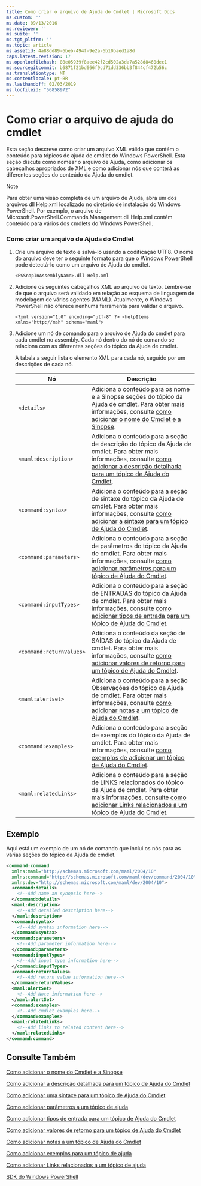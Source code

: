 ```yaml
---
title: Como criar o arquivo de Ajuda do Cmdlet | Microsoft Docs
ms.custom: ''
ms.date: 09/13/2016
ms.reviewer: ''
ms.suite: ''
ms.tgt_pltfrm: ''
ms.topic: article
ms.assetid: 4a88dd89-6beb-494f-9e2a-6b10baed1a8d
caps.latest.revision: 17
ms.openlocfilehash: 08e05939f8aee42f2cd502a3da7a528d8460dec1
ms.sourcegitcommit: b6871f21bd666f9cd71dd336bb3f844cf472b56c
ms.translationtype: MT
ms.contentlocale: pt-BR
ms.lasthandoff: 02/03/2019
ms.locfileid: "56858972"
---
```

# <a name="how-to-create-the-cmdlet-help-file"></a>Como criar o arquivo de ajuda do cmdlet

Esta seção descreve como criar um arquivo XML válido que contém o conteúdo para tópicos de ajuda de cmdlet do Windows PowerShell. Esta seção discute como nomear o arquivo de Ajuda, como adicionar os cabeçalhos apropriados de XML e como adicionar nós que conterá as diferentes seções do conteúdo da Ajuda do cmdlet.

> [!NOTE]
> Para obter uma visão completa de um arquivo de Ajuda, abra um dos arquivos dll Help.xml localizado no diretório de instalação do Windows PowerShell. Por exemplo, o arquivo de Microsoft.PowerShell.Commands.Management.dll Help.xml contém conteúdo para vários dos cmdlets do Windows PowerShell.

### <a name="how-to-create-a-cmdlet-help-file"></a>Como criar um arquivo de Ajuda do Cmdlet

1. Crie um arquivo de texto e salvá-lo usando a codificação UTF8. O nome do arquivo deve ter o seguinte formato para que o Windows PowerShell pode detectá-lo como um arquivo de Ajuda do cmdlet.

   `<PSSnapInAssemblyName>.dll-Help.xml`

2. Adicione os seguintes cabeçalhos XML ao arquivo de texto. Lembre-se de que o arquivo será validado em relação ao esquema de linguagem de modelagem de vários agentes (MAML). Atualmente, o Windows PowerShell não oferece nenhuma ferramenta para validar o arquivo.

   `<?xml version="1.0" encoding="utf-8" ?> <helpItems xmlns="http://msh" schema="maml">`

3. Adicione um nó de comando para o arquivo de Ajuda do cmdlet para cada cmdlet no assembly. Cada nó dentro do nó de comando se relaciona com as diferentes seções do tópico da Ajuda de cmdlet.

   A tabela a seguir lista o elemento XML para cada nó, seguido por um descrições de cada nó.

   |Nó|Descrição|
   |----------|-----------------|
   |`<details>`|Adiciona o conteúdo para os nome e a Sinopse seções do tópico da Ajuda de cmdlet. Para obter mais informações, consulte [como adicionar o nome do Cmdlet e a Sinopse](./how-to-add-the-cmdlet-name-and-synopsis-to-a-cmdlet-help-topic.md).|
   |`<maml:description>`|Adiciona o conteúdo para a seção de descrição do tópico da Ajuda de cmdlet. Para obter mais informações, consulte [como adicionar a descrição detalhada para um tópico de Ajuda do Cmdlet](./how-to-add-a-cmdlet-description.md).|
   |`<command:syntax>`|Adiciona o conteúdo para a seção de sintaxe do tópico da Ajuda de cmdlet. Para obter mais informações, consulte [como adicionar a sintaxe para um tópico de Ajuda do Cmdlet](./how-to-add-syntax-to-a-cmdlet-help-topic.md).|
   |`<command:parameters>`|Adiciona o conteúdo para a seção de parâmetros do tópico da Ajuda de cmdlet. Para obter mais informações, consulte [como adicionar parâmetros para um tópico de Ajuda do Cmdlet](./how-to-add-parameter-information.md).|
   |`<command:inputTypes>`|Adiciona o conteúdo para a seção de ENTRADAS do tópico da Ajuda de cmdlet. Para obter mais informações, consulte [como adicionar tipos de entrada para um tópico de Ajuda do Cmdlet](./how-to-add-input-types-to-a-cmdlet-help-topic.md).|
   |`<command:returnValues>`|Adiciona o conteúdo da seção de SAÍDAS do tópico da Ajuda de cmdlet. Para obter mais informações, consulte [como adicionar valores de retorno para um tópico de Ajuda do Cmdlet](./how-to-add-return-values-to-a-cmdlet-help-topic.md).|
   |`<maml:alertset>`|Adiciona o conteúdo para a seção Observações do tópico da Ajuda de cmdlet. Para obter mais informações, consulte [como adicionar notas a um tópico de Ajuda do Cmdlet](./how-to-add-notes-to-a-cmdlet-help-topic.md).|
   |`<command:examples>`|Adiciona o conteúdo para a seção de exemplos do tópico da Ajuda de cmdlet. Para obter mais informações, consulte [como exemplos de adicionar um tópico de Ajuda do Cmdlet](./how-to-add-examples-to-a-cmdlet-help-topic.md).|
   |`<maml:relatedLinks>`|Adiciona o conteúdo para a seção de LINKS relacionados do tópico da Ajuda de cmdlet. Para obter mais informações, consulte [como adicionar Links relacionados a um tópico de Ajuda do Cmdlet](./how-to-add-related-links-to-a-cmdlet-help-topic.md).|

## <a name="example"></a>Exemplo

 Aqui está um exemplo de um nó de comando que inclui os nós para as várias seções do tópico da Ajuda de cmdlet.

```xml
<command:command
  xmlns:maml="http://schemas.microsoft.com/maml/2004/10"
  xmlns:command="http://schemas.microsoft.com/maml/dev/command/2004/10"
  xmlns:dev="http://schemas.microsoft.com/maml/dev/2004/10">
  <command:details>
    <!--Add name an synopsis here-->
  </command:details>
  <maml:description>
    <!--Add detailed description here-->
  </maml:description>
  <command:syntax>
    <!--Add syntax information here-->
  </command:syntax>
  <command:parameters>
    <!--Add parameter information here-->
  </command:parameters>
  <command:inputTypes>
    <!--Add input type information here-->
  </command:inputTypes>
  <command:returnValues>
    <!--Add return value information here-->
  </command:returnValues>
  <maml:alertSet>
    <!--Add Note information here-->
  </maml:alertSet>
  <command:examples>
    <!--Add cmdlet examples here-->
  </command:examples>
  <maml:relatedLinks>
    <!--Add links to related content here-->
  </maml:relatedLinks>
</command:command>
```

## <a name="see-also"></a>Consulte Também

 [Como adicionar o nome do Cmdlet e a Sinopse](./how-to-add-the-cmdlet-name-and-synopsis-to-a-cmdlet-help-topic.md)

 [Como adicionar a descrição detalhada para um tópico de Ajuda do Cmdlet](./how-to-add-a-cmdlet-description.md)

 [Como adicionar uma sintaxe para um tópico de Ajuda do Cmdlet](./how-to-add-syntax-to-a-cmdlet-help-topic.md)

 [Como adicionar parâmetros a um tópico de ajuda](./how-to-add-parameter-information.md)

 [Como adicionar tipos de entrada para um tópico de Ajuda do Cmdlet](./how-to-add-input-types-to-a-cmdlet-help-topic.md)

 [Como adicionar valores de retorno para um tópico de Ajuda do Cmdlet](./how-to-add-return-values-to-a-cmdlet-help-topic.md)

 [Como adicionar notas a um tópico de Ajuda do Cmdlet](./how-to-add-notes-to-a-cmdlet-help-topic.md)

 [Como adicionar exemplos para um tópico de ajuda](./how-to-add-examples-to-a-cmdlet-help-topic.md)

 [Como adicionar Links relacionados a um tópico de ajuda](./how-to-add-related-links-to-a-cmdlet-help-topic.md)

 [SDK do Windows PowerShell](../windows-powershell-reference.md)